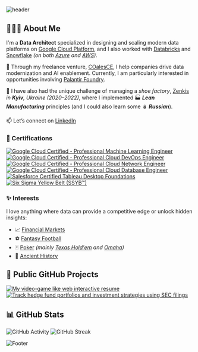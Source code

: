 #

![header](https://capsule-render.vercel.app/api?type=waving&color=20232a&height=320&section=header&text=Alessandro%20Colace&fontSize=80&fontColor=61dafb&animation=fadeIn&desc=Data%20Architect&fontAlignY=40&descSize=30)

## 🧑🏻‍💻 About Me

I'm a **Data Architect** specialized in designing and scaling modern data platforms on [Google Cloud Platform](https://cloud.google.com/), and I also worked with [Databricks](https://www.databricks.com/) and [Snowflake](https://www.snowflake.com/) *(on both [Azure](https://azure.microsoft.com/) and [AWS](https://aws.amazon.com/))*.

💼 Through my freelance venture, [COalesCE](https://www.coalesce.coach), I help companies drive data modernization and AI enablement. Currently, I am particularly interested in opportunities involving [Palantir Foundry](https://palantir.com/docs/foundry/).

🥾 I have also had the unique challenge of managing a *shoe factory*, [Zenkis](https://www.zenkis.com.ua/) *in **Kyiv**, Ukraine (2020–2022)*, where I implemented 🏭 ***Lean Manufacturing*** principles (and I could also learn some 🪆 ***Russian***).

📫 Let’s connect on [LinkedIn](https://www.linkedin.com/in/colace/)

### 🏅 Certifications

[![Google Cloud Certified - Professional Machine Learning Engineer](https://images.credly.com/size/110x110/images/05e71e7e-92a1-4821-8530-4176b2e3c4b4/image.png)](https://www.credly.com/org/google-cloud/badge/professional-machine-learning-engineer-certificatio)
[![Google Cloud Certified - Professional Cloud DevOps Engineer](https://images.credly.com/size/110x110/images/33f08b7e-fa6a-41cd-810a-21cc1c336f6d/image.png)](https://www.credly.com/org/google-cloud/badge/professional-cloud-devops-engineer-certification)
[![Google Cloud Certified - Professional Cloud Network Engineer](https://images.credly.com/size/110x110/images/08a802bf-f2fa-44fb-8110-92acf6195738/image.png)](https://www.credly.com/org/google-cloud/badge/professional-cloud-network-engineer-certification)
[![Google Cloud Certified - Professional Cloud Database Engineer](https://github.com/user-attachments/assets/0fcf16d5-d8f0-4ea9-a83d-51d0d1602e0c)](https://www.credly.com/org/google-cloud/badge/professional-cloud-database-engineer-certification.2)
[![Salesforce Certified Tableau Desktop Foundations](https://images.credly.com/size/110x110/images/ef3e7933-f1f1-4bba-9b10-f278188c72ad/image.png)](https://trailheadacademy.salesforce.com/certificate/exam-tableau-desktop-found---Analytics-101)
[![Six Sigma Yellow Belt (SSYB™)](https://github.com/user-attachments/assets/bd3ecc5d-b7bf-4075-ab47-69f086db9883)](https://www.6sigmastudy.com/certification/six_sigma_yellow_belt)

### ✨ Interests

I love anything where data can provide a competitive edge or unlock hidden insights:

- 📈 [Financial Markets](https://en.wikipedia.org/wiki/Financial_market)
- ⚽ [Fantasy Football](https://en.wikipedia.org/wiki/Fantasy_football_(association))
- 🃏 [Poker](https://en.wikipedia.org/wiki/Poker) *(mainly [Texas Hold'em](https://en.wikipedia.org/wiki/Texas_hold_%27em) and [Omaha](https://en.wikipedia.org/wiki/Omaha_hold_%27em))*
- 🏺 [Ancient History](https://en.wikipedia.org/wiki/Ancient_history)

## 🚀 Public GitHub Projects

[![My video-game like web interactive resume](https://github-readme-stats.vercel.app/api/pin/?username=dokson&repo=interactive-resume&show_owner=true&theme=react&hide_border=true&description_lines_count=2)](https://github.com/dokson/interactive-resume)
[![Track hedge fund portfolios and investment strategies using SEC filings](https://github-readme-stats.vercel.app/api/pin/?username=dokson&repo=hedge-fund-tracker&show_owner=true&theme=react&hide_border=true&description_lines_count=2)](https://github.com/dokson/hedge-fund-tracker)

## 📊 GitHub Stats

![GitHub Activity](https://github-readme-activity-graph.vercel.app/graph?username=dokson&theme=react-dark&bg_color=20232a&hide_border=true)
![GitHub Streak](https://github-readme-streak-stats-eight.vercel.app?user=dokson&theme=react&hide_border=true)

![Footer](https://capsule-render.vercel.app/api?type=waving&color=61dafb&height=120&section=footer)
